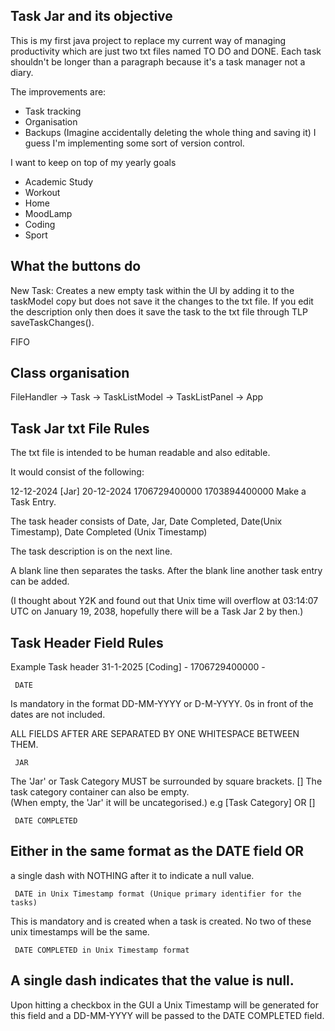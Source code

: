 ## Task Jar and its objective

This is my first java project to replace my current way of managing productivity which are just two txt files named TO DO and DONE.
Each task shouldn't be longer than a paragraph because it's a task manager not a diary. 

The improvements are:
- Task tracking
- Organisation
- Backups (Imagine accidentally deleting the whole thing and saving it) I guess I'm implementing some sort of version control.

I want to keep on top of my yearly goals

- Academic Study
- Workout
- Home
- MoodLamp
- Coding
- Sport

## What the buttons do
New Task:
Creates a new empty task within the UI by adding it to the taskModel copy but does not save it the changes to the txt file. 
If you edit the description only then does it save the task to the txt file through TLP saveTaskChanges().

FIFO


## Class organisation

FileHandler -> Task -> TaskListModel -> TaskListPanel -> App

## Task Jar txt File Rules

The txt file is intended to be human readable and also editable.

It would consist of the following:

12-12-2024 [Jar] 20-12-2024 1706729400000 1703894400000
Make a Task Entry. 

The task header consists of
Date, Jar, Date Completed, Date(Unix Timestamp), Date Completed (Unix Timestamp)

The task description is on the next line.

A blank line then separates the tasks. 
After the blank line another task entry can be added. 

(I thought about Y2K and found out that Unix time will overflow at 03:14:07 UTC on January 19, 2038,
hopefully there will be a Task Jar 2 by then.)

## Task Header Field Rules 

Example Task header
31-1-2025 [Coding] - 1706729400000 -

     DATE
Is mandatory in the format DD-MM-YYYY or D-M-YYYY.
0s in front of the dates are not included. 

ALL FIELDS AFTER ARE SEPARATED BY ONE WHITESPACE BETWEEN THEM. 

     JAR
The 'Jar' or Task Category MUST be surrounded by square brackets. []
The task category container can also be empty.  
(When empty, the 'Jar' it will be uncategorised.)
e.g [Task Category]  OR  []

     DATE COMPLETED
Either in the same format as the DATE field OR
-
a single dash with NOTHING after it to indicate a null value.

     DATE in Unix Timestamp format (Unique primary identifier for the tasks)
This is mandatory and is created when a task is created. No two of these unix timestamps will be the same. 

     DATE COMPLETED in Unix Timestamp format
A single dash indicates that the value is null.
-
Upon hitting a checkbox in the GUI a Unix Timestamp will be generated for this field and a DD-MM-YYYY will be passed to the DATE COMPLETED field. 